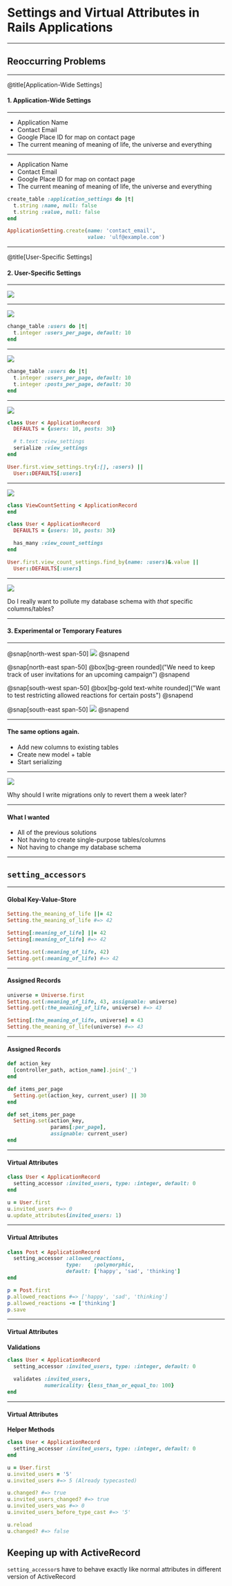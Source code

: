 # Settings and Virtual Attributes in Rails Applications

---

## Reoccurring Problems

---

@title[Application-Wide Settings]

#### 1. Application-Wide Settings

---

* Application Name
* Contact Email
* Google Place ID for map on contact page
* The current meaning of meaning of life, the universe and everything

---

* Application Name
* Contact Email
* Google Place ID for map on contact page
* The current meaning of meaning of life, the universe and everything

```ruby
create_table :application_settings do |t|
  t.string :name, null: false
  t.string :value, null: false
end

ApplicationSetting.create(name: 'contact_email', 
                          value: 'ulf@example.com')
```

---

@title[User-Specific Settings]

#### 2. User-Specific Settings

---

![](assets/images/user-list.png)

---

![](assets/images/user-list.png)

```ruby
change_table :users do |t|
  t.integer :users_per_page, default: 10
end
```

---

![](assets/images/sa-lists.png)

```ruby
change_table :users do |t|
  t.integer :users_per_page, default: 10
  t.integer :posts_per_page, default: 30
end
```

---

![](assets/images/sa-lists.png)

```ruby
class User < ApplicationRecord
  DEFAULTS = {users: 10, posts: 30}

  # t.text :view_settings
  serialize :view_settings
end
```

```ruby
User.first.view_settings.try(:[], :users) || 
  User::DEFAULTS[:users]
```

---

![](assets/images/sa-lists.png)

```ruby
class ViewCountSetting < ApplicationRecord
end
```

```ruby
class User < ApplicationRecord
  DEFAULTS = {users: 10, posts: 30}

  has_many :view_count_settings
end
```

```ruby
User.first.view_count_settings.find_by(name: :users)&.value || 
  User::DEFAULTS[:users]
```

---

![](assets/images/spinthink.gif)

Do I really want to pollute my database schema with *that* specific columns/tables?

---

#### 3. Experimental or Temporary Features

---

@snap[north-west span-50]
![](assets/images/manager1.png)
@snapend

@snap[north-east span-50]
@box[bg-green rounded]("We need to keep track of user invitations for an upcoming campaign")
@snapend

@snap[south-west span-50]
@box[bg-gold text-white rounded]("We want to test restricting allowed reactions for certain posts")
@snapend

@snap[south-east span-50]
![](assets/images/manager2.png)
@snapend

---

#### The same options again.

* Add new columns to existing tables
* Create new model + table
* Start serializing

---

![](assets/images/ThonkSpin.gif)

Why should I write migrations only to revert them a week later?

---

#### What I wanted

* All of the previous solutions
* Not having to create single-purpose tables/columns
* Not having to change my database schema 

---

## `setting_accessors`

---

#### Global Key-Value-Store

```ruby
Setting.the_meaning_of_life ||= 42
Setting.the_meaning_of_life #=> 42
```

```ruby
Setting[:meaning_of_life] ||= 42
Setting[:meaning_of_life] #=> 42
```

```ruby
Setting.set(:meaning_of_life, 42)
Setting.get(:meaning_of_life) #=> 42
```

---

#### Assigned Records

```ruby
universe = Universe.first
Setting.set(:meaning_of_life, 43, assignable: universe)
Setting.get(:the_meaning_of_life, universe) #=> 43
```

```ruby
Setting[:the_meaning_of_life, universe] = 43
Setting.the_meaning_of_life(universe) #=> 43
```

---

#### Assigned Records

```ruby
def action_key
  [controller_path, action_name].join('_')
end
```

```ruby
def items_per_page
  Setting.get(action_key, current_user) || 30
end
```

```ruby
def set_items_per_page
  Setting.set(action_key, 
              params[:per_page], 
              assignable: current_user)
end
```

---

#### Virtual Attributes

```ruby
class User < ApplicationRecord
  setting_accessor :invited_users, type: :integer, default: 0
end
```

```ruby
u = User.first
u.invited_users #=> 0
u.update_attributes(invited_users: 1)
```

---

#### Virtual Attributes

```ruby
class Post < ApplicationRecord
  setting_accessor :allowed_reactions, 
                   type:    :polymorphic, 
                   default: ['happy', 'sad', 'thinking'] 
end
```

```ruby
p = Post.first
p.allowed_reactions #=> ['happy', 'sad', 'thinking']
p.allowed_reactions -= ['thinking']
p.save
```

---

#### Virtual Attributes

**Validations**

```ruby
class User < ApplicationRecord
  setting_accessor :invited_users, type: :integer, default: 0
  
  validates :invited_users,
            numericality: {less_than_or_equal_to: 100}
end
```

---

#### Virtual Attributes

**Helper Methods**

```ruby
class User < ApplicationRecord
  setting_accessor :invited_users, type: :integer, default: 0
end
```

```ruby
u = User.first
u.invited_users = '5'
u.invited_users #=> 5 (Already typecasted)

u.changed? #=> true
u.invited_users_changed? #=> true
u.invited_users_was #=> 0
u.invited_users_before_type_cast #=> '5'

u.reload
u.changed? #=> false
```

## Keeping up with ActiveRecord

`setting_accessor`s have to behave exactly like normal attributes in different version of ActiveRecord
